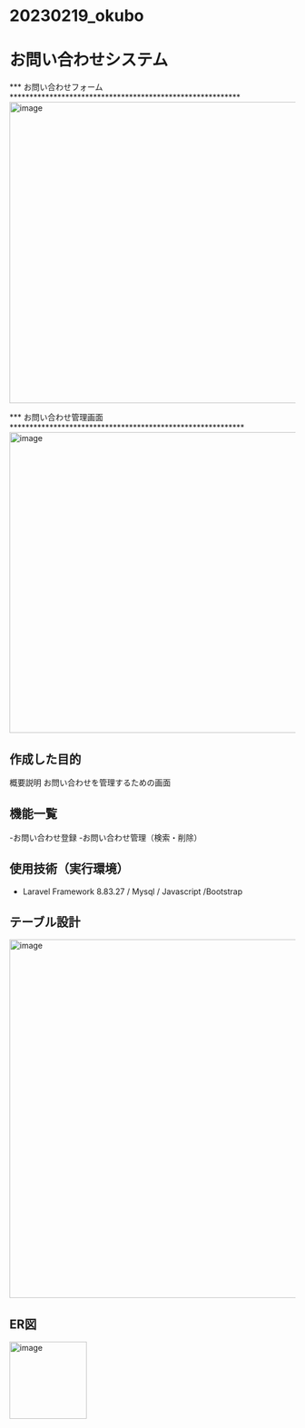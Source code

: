 # 20230219_okubo
# お問い合わせシステム
*** お問い合わせフォーム**********************************************************
<img width="531" alt="image" src="https://user-images.githubusercontent.com/118349010/219933035-1538646c-9c5f-47e7-a0b5-bbf2921e0c83.png">

*** お問い合わせ管理画面***********************************************************
<img width="530" alt="image" src="https://user-images.githubusercontent.com/118349010/219933073-b9e974fc-4ba6-4472-bdbe-3219553e62c4.png">

## 作成した目的
概要説明
お問い合わせを管理するための画面

## 機能一覧
-お問い合わせ登録
-お問い合わせ管理（検索・削除）

## 使用技術（実行環境）
- Laravel Framework 8.83.27 / Mysql / Javascript /Bootstrap

## テーブル設計
<img width="632" alt="image" src="https://user-images.githubusercontent.com/118349010/219934250-812c2b12-3643-472f-82d3-22332bc511d4.png">


## ER図
<img width="136" alt="image" src="https://user-images.githubusercontent.com/118349010/219934446-dbdfbd53-c4c2-4d6a-9457-443f3446502b.png">
